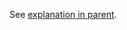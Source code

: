 
See [explanation in parent][1].

[1]: /docs/pillars/common/system_hosts/_id/primary_user/readme.md

